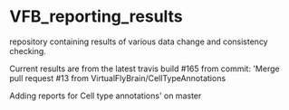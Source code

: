 # VFB_reporting_results
repository containing results of various data change and consistency checking.

 Current results are from the latest travis build #165 from commit: 'Merge pull request #13 from VirtualFlyBrain/CellTypeAnnotations

Adding reports for Cell type annotations' on master

